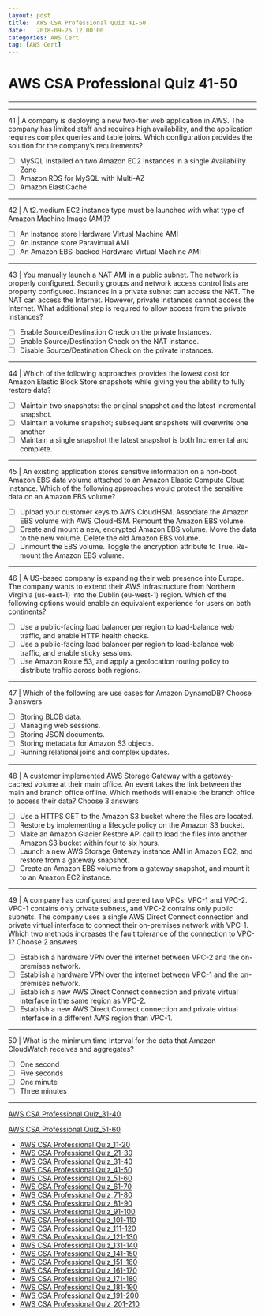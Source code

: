 ```yaml
---
layout: post 
title:  AWS CSA Professional Quiz 41-50 
date:   2018-09-26 12:00:00
categories: AWS Cert
tag: [AWS Cert]
---
```


AWS CSA Professional Quiz 41-50 
====
-----
-----
41 | A company is deploying a new two-tier web application in AWS. The company has limited staff and requires high availability, and the application requires complex queries and table joins. Which configuration provides the solution for the company’s requirements?

  - [ ] MySQL Installed on two Amazon EC2 Instances in a single Availability Zone
  - [ ] Amazon RDS for MySQL with Multi-AZ
  - [ ] Amazon ElastiCache

 ---------- 

42 | A t2.medium EC2 instance type must be launched with what type of Amazon Machine Image (AMI)?

  - [ ] An Instance store Hardware Virtual Machine AMI
  - [ ] An Instance store Paravirtual AMI
  - [ ] An Amazon EBS-backed Hardware Virtual Machine AMI

 ---------- 

43 | You manually launch a NAT AMI in a public subnet. The network is properly configured. Security groups and network access control lists are property configured. Instances in a private subnet can access the NAT. The NAT can access the Internet. However, private instances cannot access the Internet. What additional step is required to allow access from the private instances?

  - [ ] Enable Source/Destination Check on the private Instances.
  - [ ] Enable Source/Destination Check on the NAT instance.
  - [ ] Disable Source/Destination Check on the private instances.

 ---------- 

44 | Which of the following approaches provides the lowest cost for Amazon Elastic Block Store snapshots while giving you the ability to fully restore data?

  - [ ] Maintain two snapshots: the original snapshot and the latest incremental snapshot.
  - [ ] Maintain a volume snapshot; subsequent snapshots will overwrite one another
  - [ ] Maintain a single snapshot the latest snapshot is both Incremental and complete.

 ---------- 

45 | An existing application stores sensitive information on a non-boot Amazon EBS data volume attached to an Amazon Elastic Compute Cloud instance. Which of the following approaches would protect the sensitive data on an Amazon EBS volume?

  - [ ] Upload your customer keys to AWS CloudHSM. Associate the Amazon EBS volume with AWS CloudHSM. Remount the Amazon EBS volume.
  - [ ] Create and mount a new, encrypted Amazon EBS volume. Move the data to the new volume. Delete the old 
Amazon EBS volume.
  - [ ] Unmount the EBS volume. Toggle the encryption attribute to True. Re-mount the Amazon EBS volume.

 ---------- 

46 | A US-based company is expanding their web presence into Europe. The company wants to extend their AWS infrastructure from Northern Virginia (us-east-1) into the Dublin (eu-west-1) region. Which of the following
options would enable an equivalent experience for users on both continents?

  - [ ] Use a public-facing load balancer per region to load-balance web traffic, and enable HTTP health checks.
  - [ ] Use a public-facing load balancer per region to load-balance web traffic, and enable sticky sessions.
  - [ ] Use Amazon Route 53, and apply a geolocation routing policy to distribute traffic across both regions.

 ---------- 

47 | Which of the following are use cases for Amazon DynamoDB? Choose 3 answers

  - [ ] Storing BLOB data.
  - [ ] Managing web sessions.
  - [ ] Storing JSON documents.
  - [ ] Storing metadata for Amazon S3 objects.
  - [ ] Running relational joins and complex updates.

 ---------- 

48 | A customer implemented AWS Storage Gateway with a gateway-cached volume at their main office. An event takes the link between the main and branch office offline. Which methods will enable the branch office to
access their data? Choose 3 answers

  - [ ] Use a HTTPS GET to the Amazon S3 bucket where the files are located.
  - [ ] Restore by implementing a lifecycle policy on the Amazon S3 bucket.
  - [ ] Make an Amazon Glacier Restore API call to load the files into another Amazon S3 bucket within four to six 
hours.
  - [ ] Launch a new AWS Storage Gateway instance AMI in Amazon EC2, and restore from a gateway snapshot.
  - [ ] Create an Amazon EBS volume from a gateway snapshot, and mount it to an Amazon EC2 instance.

 ---------- 

49 | A company has configured and peered two VPCs: VPC-1 and VPC-2. VPC-1 contains only private subnets, and VPC-2 contains only public subnets. The company uses a single AWS Direct Connect connection and private
virtual interface to connect their on-premises network with VPC-1. Which two methods increases the fault tolerance of the connection to VPC-1? Choose 2 answers

  - [ ] Establish a hardware VPN over the internet between VPC-2 ana the on-premises network.
  - [ ] Establish a hardware VPN over the internet between VPC-1 and the on-premises network.
  - [ ] Establish a new AWS Direct Connect connection and private virtual interface in the same region as VPC-2.
  - [ ] Establish a new AWS Direct Connect connection and private virtual interface in a different AWS region than 
VPC-1.

 ---------- 

50 | What is the minimum time Interval for the data that Amazon CloudWatch receives and aggregates?

  - [ ] One second
  - [ ] Five seconds
  - [ ] One minute
  - [ ] Three minutes

 ---------- 
[AWS CSA Professional Quiz_31-40](AWS_CSA_Professional_Quiz_31-40.html)

[AWS CSA Professional Quiz_51-60](AWS_CSA_Professional_Quiz_51-60.html)

  * [AWS CSA Professional Quiz_11-20](AWS_CSA_Professional_Quiz_11-20.html)
  * [AWS CSA Professional Quiz_21-30](AWS_CSA_Professional_Quiz_21-30.html)
  * [AWS CSA Professional Quiz_31-40](AWS_CSA_Professional_Quiz_31-40.html)
  * [AWS CSA Professional Quiz_41-50](AWS_CSA_Professional_Quiz_41-50.html)
  * [AWS CSA Professional Quiz_51-60](AWS_CSA_Professional_Quiz_51-60.html)
  * [AWS CSA Professional Quiz_61-70](AWS_CSA_Professional_Quiz_61-70.html)
  * [AWS CSA Professional Quiz_71-80](AWS_CSA_Professional_Quiz_71-80.html)
  * [AWS CSA Professional Quiz_81-90](AWS_CSA_Professional_Quiz_81-90.html)
  * [AWS CSA Professional Quiz_91-100](AWS_CSA_Professional_Quiz_91-100.html)
  * [AWS CSA Professional Quiz_101-110](AWS_CSA_Professional_Quiz_101-110.html)
  * [AWS CSA Professional Quiz_111-120](AWS_CSA_Professional_Quiz_111-120.html)
  * [AWS CSA Professional Quiz_121-130](AWS_CSA_Professional_Quiz_121-130.html)
  * [AWS CSA Professional Quiz_131-140](AWS_CSA_Professional_Quiz_131-140.html)
  * [AWS CSA Professional Quiz_141-150](AWS_CSA_Professional_Quiz_141-150.html)
  * [AWS CSA Professional Quiz_151-160](AWS_CSA_Professional_Quiz_151-160.html)
  * [AWS CSA Professional Quiz_161-170](AWS_CSA_Professional_Quiz_161-170.html)
  * [AWS CSA Professional Quiz_171-180](AWS_CSA_Professional_Quiz_171-180.html)
  * [AWS CSA Professional Quiz_181-190](AWS_CSA_Professional_Quiz_181-190.html)
  * [AWS CSA Professional Quiz_191-200](AWS_CSA_Professional_Quiz_191-200.html)
  * [AWS CSA Professional Quiz_201-210](AWS_CSA_Professional_Quiz_201-210.html)
